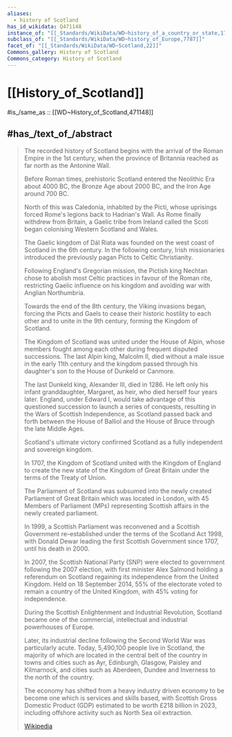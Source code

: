 ```yaml
---
aliases:
  - history of Scotland
has_id_wikidata: Q471148
instance_of: "[[_Standards/WikiData/WD~history_of_a_country_or_state,17544377]]"
subclass_of: "[[_Standards/WikiData/WD~history_of_Europe,7787]]"
facet_of: "[[_Standards/WikiData/WD~Scotland,22]]"
Commons_gallery: History of Scotland
Commons_category: History of Scotland
---
```


# [[History_of_Scotland]] 

#is_/same_as :: [[WD~History_of_Scotland,471148]] 

## #has_/text_of_/abstract 

> The recorded history of Scotland begins with the arrival of the Roman Empire in the 1st century, 
> when the province of Britannia reached as far north as the Antonine Wall. 
> 
> Before Roman times, prehistoric Scotland entered the Neolithic Era about 4000 BC, 
> the Bronze Age about 2000 BC, and the Iron Age around 700 BC.
>
> North of this was Caledonia, inhabited by the Picti, 
> whose uprisings forced Rome's legions back to Hadrian's Wall. 
> As Rome finally withdrew from Britain, a Gaelic tribe from Ireland called 
> the Scoti began colonising Western Scotland and Wales. 
> 
> The Gaelic kingdom of Dál Riata was founded on the west coast of Scotland in the 6th century. 
> In the following century, Irish missionaries introduced the previously pagan Picts 
> to Celtic Christianity. 
> 
> Following England's Gregorian mission, 
> the Pictish king Nechtan chose to abolish most Celtic practices in favour of the Roman rite, 
> restricting Gaelic influence on his kingdom and avoiding war with Anglian Northumbria. 
> 
> Towards the end of the 8th century, the Viking invasions began, 
> forcing the Picts and Gaels to cease their historic hostility to each other 
> and to unite in the 9th century, forming the Kingdom of Scotland.
>
> The Kingdom of Scotland was united under the House of Alpin, 
> whose members fought among each other during frequent disputed successions. 
> The last Alpin king, Malcolm II, died without a male issue in the early 11th century 
> and the kingdom passed through his daughter's son to the House of Dunkeld or Canmore. 
> 
> The last Dunkeld king, Alexander III, died in 1286. 
> He left only his infant granddaughter, Margaret, as heir, who died herself four years later. 
> England, under Edward I, would take advantage of this questioned succession 
> to launch a series of conquests, resulting in the Wars of Scottish Independence, 
> as Scotland passed back and forth between the House of Balliol and the House of Bruce 
> through the late Middle Ages. 
> 
> Scotland's ultimate victory confirmed Scotland as a fully independent and sovereign kingdom.
>
> In 1707, the Kingdom of Scotland united with the Kingdom of England 
> to create the new state of the Kingdom of Great Britain under the terms of the Treaty of Union. 
> 
> The Parliament of Scotland was subsumed into the newly created Parliament of Great Britain 
> which was located in London, 
> with 45 Members of Parliament (MPs) representing Scottish affairs in the newly created parliament. 
>
> In 1999, a Scottish Parliament was reconvened 
> and a Scottish Government re–established under the terms of the Scotland Act 1998, 
> with Donald Dewar leading the first Scottish Government since 1707, until his death in 2000. 
> 
> In 2007, the Scottish National Party (SNP) were elected to government following the 2007 election, 
> with first minister Alex Salmond 
> holding a referendum on Scotland regaining its independence from the United Kingdom. 
> Held on 18 September 2014, 55% of the electorate voted 
> to remain a country of the United Kingdom, with 45% voting for independence.
>
> During the Scottish Enlightenment and Industrial Revolution, 
> Scotland became one of the commercial, intellectual and industrial powerhouses of Europe. 
> 
> Later, its industrial decline following the Second World War was particularly acute. 
> Today, 5,490,100 people live in Scotland, 
> the majority of which are located in the central belt of the country 
> in towns and cities such as Ayr, Edinburgh, Glasgow, Paisley and Kilmarnock, 
> and cities such as Aberdeen, Dundee and Inverness to the north of the country. 
> 
> The economy has shifted from a heavy industry driven economy 
> to be become one which is services and skills based, 
> with Scottish Gross Domestic Product (GDP) estimated to be worth £218 billion in 2023, 
> including offshore activity such as North Sea oil extraction.
>
> [Wikipedia](https://en.wikipedia.org/wiki/History%20of%20Scotland) 

